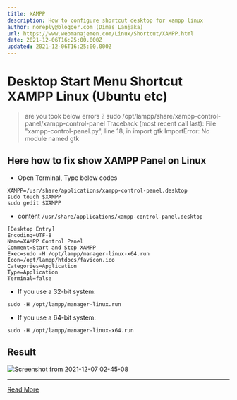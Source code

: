 ```yaml
---
title: XAMPP
description: How to configure shortcut desktop for xampp linux
author: noreply@blogger.com (Dimas Lanjaka)
url: https://www.webmanajemen.com/Linux/Shortcut/XAMPP.html
date: 2021-12-06T16:25:00.000Z
updated: 2021-12-06T16:25:00.000Z
---
```


# Desktop Start Menu Shortcut XAMPP Linux (Ubuntu etc)

> are you took below errors ?
sudo /opt/lampp/share/xampp-control-panel/xampp-control-panel
Traceback (most recent call last):
  File "xampp-control-panel.py", line 18, in <module>
    import gtk
ImportError: No module named gtk

## Here how to fix show XAMPP Panel on Linux
- Open Terminal, Type below codes
```shell
XAMPP=/usr/share/applications/xampp-control-panel.desktop
sudo touch $XAMPP
sudo gedit $XAMPP
```

- content `/usr/share/applications/xampp-control-panel.desktop`
```desktop
[Desktop Entry]
Encoding=UTF-8
Name=XAMPP Control Panel
Comment=Start and Stop XAMPP
Exec=sudo -H /opt/lampp/manager-linux-x64.run
Icon=/opt/lampp/htdocs/favicon.ico
Categories=Application
Type=Application
Terminal=false
```
- If you use a 32-bit system:
```shell
sudo -H /opt/lampp/manager-linux.run
```
- If you use a 64-bit system:
```shell
sudo -H /opt/lampp/manager-linux-x64.run
```

## Result
![Screenshot from 2021-12-07 02-45-08](https://user-images.githubusercontent.com/12471057/144911998-7459f8b8-1816-447e-a0c7-898a2cd4da49.png)<hr/> <a href="https://www.webmanajemen.com/Linux/Shortcut/XAMPP.html" rel="follow" class="button" id="read-more">Read More</a>